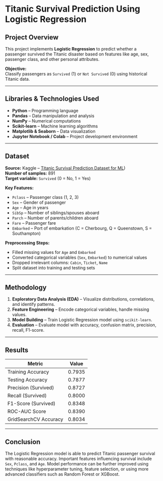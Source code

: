 # Titanic Survival Prediction Using Logistic Regression

## Project Overview
This project implements **Logistic Regression** to predict whether a passenger survived the Titanic disaster based on features like age, sex, passenger class, and other personal attributes.  

**Objective:**  
Classify passengers as `Survived` (1) or `Not Survived` (0) using historical Titanic data.

---

## Libraries & Technologies Used
- **Python** – Programming language  
- **Pandas** – Data manipulation and analysis  
- **NumPy** – Numerical computations  
- **Scikit-learn** – Machine learning algorithms  
- **Matplotlib & Seaborn** – Data visualization  
- **Jupyter Notebook / Colab** – Project development environment  

---

## Dataset
**Source:** Kaggle – [Titanic Survival Prediction Dataset for ML](https://www.kaggle.com/datasets/yasserh/titanic-dataset))  
**Number of samples:** 891  
**Target variable:** `Survived` (0 = No, 1 = Yes)  

**Key Features:**
- `Pclass` – Passenger class (1, 2, 3)  
- `Sex` – Gender of passenger  
- `Age` – Age in years  
- `SibSp` – Number of siblings/spouses aboard  
- `Parch` – Number of parents/children aboard  
- `Fare` – Passenger fare  
- `Embarked` – Port of embarkation (C = Cherbourg, Q = Queenstown, S = Southampton)  

**Preprocessing Steps:**
- Filled missing values for `Age` and `Embarked`  
- Converted categorical variables (`Sex`, `Embarked`) to numerical values  
- Dropped irrelevant columns: `Cabin`, `Ticket`, `Name`  
- Split dataset into training and testing sets  

---

## Methodology
1. **Exploratory Data Analysis (EDA)** – Visualize distributions, correlations, and identify patterns.  
2. **Feature Engineering** – Encode categorical variables, handle missing values.  
3. **Model Building** – Train Logistic Regression model using `scikit-learn`.  
4. **Evaluation** – Evaluate model with accuracy, confusion matrix, precision, recall, F1-score.  

---

## Results

| Metric                 | Value        |
|------------------------|--------------|
| Training Accuracy      | 0.7935       |
| Testing Accuracy       | 0.7877       |
| Precision (Survived)   | 0.8727       |
| Recall (Survived)      | 0.8000       |
| F1-Score (Survived)    | 0.8348       |
| ROC-AUC Score          | 0.8390       |
| GridSearchCV Accuracy  | 0.8034       |


---

## Conclusion
The Logistic Regression model is able to predict Titanic passenger survival with reasonable accuracy. Important features influencing survival include `Sex`, `Pclass`, and `Age`. Model performance can be further improved using techniques like hyperparameter tuning, feature selection, or using more advanced classifiers such as Random Forest or XGBoost.  
